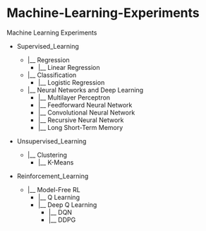 # Machine-Learning-Experiments
Machine Learning Experiments
  
- Supervised_Learning
  - |__ Regression
    - |__ Linear Regression
  - |__ Classification
    - |__ Logistic Regression
  - |__ Neural Networks and Deep Learning
    - |__ Multilayer Perceptron
    - |__ Feedforward Neural Network
    - |__ Convolutional Neural Network
    - |__ Recursive Neural Network
    - |__ Long Short-Term Memory
  
- Unsupervised_Learning
  - |__ Clustering
    - |__ K-Means
    
- Reinforcement_Learning
  - |__ Model-Free RL
    - |__ Q Learning
    - |__ Deep Q Learning
      - |__ DQN
      - |__ DDPG
